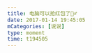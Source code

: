 ```yaml
---
title: 电脑可以抢红包了🙆‍♂️
date: 2017-01-14 19:45:05
mCategories: [说说]
type: moment
time: t194505
---
```


<div id="pics-20170114194505"></div>

<script src="/lib/moment/pics.js"></script>
<script>
var data = [
    {"link": "2017-01-14_000000.png", "type": "shuoshuo"}
];
picsRender(data, "pics-20170114194505");
</script>

